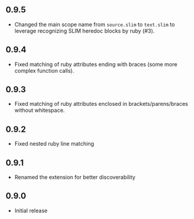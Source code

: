 ## 0.9.5

- Changed the main scope name from `source.slim` to `text.slim` to leverage recognizing SLIM heredoc blocks by ruby (#3).

## 0.9.4

- Fixed matching of ruby attributes ending with braces (some more complex function calls).

## 0.9.3

- Fixed matching of ruby attributes enclosed in brackets/parens/braces without whitespace.

## 0.9.2

- Fixed nested ruby line matching

## 0.9.1

- Renamed the extension for better discoverability

## 0.9.0

- Initial release
